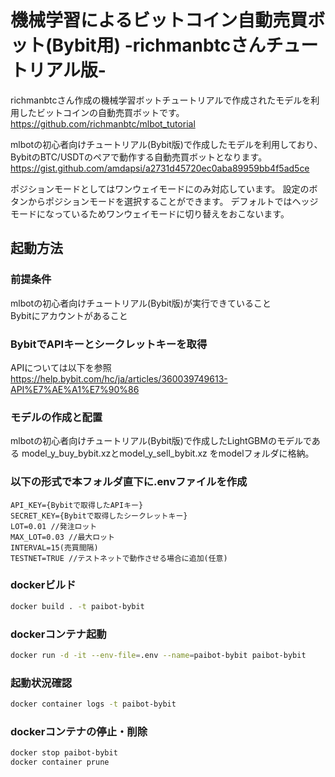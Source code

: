 # 機械学習によるビットコイン自動売買ボット(Bybit用) -richmanbtcさんチュートリアル版- 

richmanbtcさん作成の機械学習ボットチュートリアルで作成されたモデルを利用したビットコインの自動売買ボットです。  
https://github.com/richmanbtc/mlbot_tutorial

mlbotの初心者向けチュートリアル(Bybit版)で作成したモデルを利用しており、BybitのBTC/USDTのペアで動作する自動売買ボットとなります。
https://gist.github.com/amdapsi/a2731d45720ec0aba89959bb4f5ad5ce

ポジションモードとしてはワンウェイモードにのみ対応しています。
設定のボタンからポジションモードを選択することができます。
デフォルトではヘッジモードになっているためワンウェイモードに切り替えをおこないます。

## 起動方法

### 前提条件

mlbotの初心者向けチュートリアル(Bybit版)が実行できていること  
Bybitにアカウントがあること

### BybitでAPIキーとシークレットキーを取得

APIについては以下を参照  
https://help.bybit.com/hc/ja/articles/360039749613-API%E7%AE%A1%E7%90%86

### モデルの作成と配置

mlbotの初心者向けチュートリアル(Bybit版)で作成したLightGBMのモデルである model_y_buy_bybit.xzとmodel_y_sell_bybit.xz をmodelフォルダに格納。

### 以下の形式で本フォルダ直下に.envファイルを作成

```
API_KEY={Bybitで取得したAPIキー}
SECRET_KEY={Bybitで取得したシークレットキー}
LOT=0.01 //発注ロット
MAX_LOT=0.03 //最大ロット
INTERVAL=15(売買間隔)
TESTNET=TRUE //テストネットで動作させる場合に追加(任意)
```

### dockerビルド
```bash
docker build . -t paibot-bybit
```

### dockerコンテナ起動
```bash
docker run -d -it --env-file=.env --name=paibot-bybit paibot-bybit
```

### 起動状況確認
```bash
docker container logs -t paibot-bybit
```

### dockerコンテナの停止・削除
```bash
docker stop paibot-bybit
docker container prune
```
